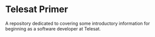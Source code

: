 # Telesat Primer

A repository dedicated to covering some introductory information for beginning as a software developer at Telesat.